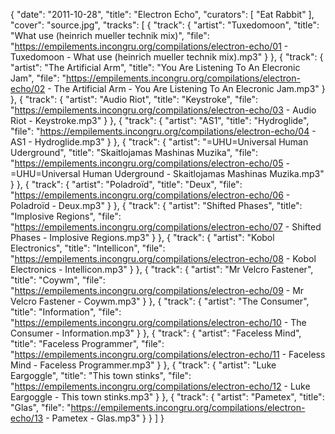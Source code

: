 {
  "date": "2011-10-28",
  "title": "Electron Echo",
  "curators": [
    "Eat Rabbit"
  ],
  "cover": "source.jpg",
  "tracks": [
    {
      "track": {
        "artist": "Tuxedomoon",
        "title": "What use (heinrich mueller technik mix)",
        "file": "https://empilements.incongru.org/compilations/electron-echo/01 - Tuxedomoon - What use (heinrich mueller technik mix).mp3"
      }
    },
    {
      "track": {
        "artist": "The Artificial Arm",
        "title": "You Are Listening To An Elecronic Jam",
        "file": "https://empilements.incongru.org/compilations/electron-echo/02 - The Artificial Arm - You Are Listening To An Elecronic Jam.mp3"
      }
    },
    {
      "track": {
        "artist": "Audio Riot",
        "title": "Keystroke",
        "file": "https://empilements.incongru.org/compilations/electron-echo/03 - Audio Riot - Keystroke.mp3"
      }
    },
    {
      "track": {
        "artist": "AS1",
        "title": "Hydroglide",
        "file": "https://empilements.incongru.org/compilations/electron-echo/04 - AS1 - Hydroglide.mp3"
      }
    },
    {
      "track": {
        "artist": "=UHU=Universal Human Uderground",
        "title": "Skaitlojamas Mashinas Muzika",
        "file": "https://empilements.incongru.org/compilations/electron-echo/05 - =UHU=Universal Human Uderground - Skaitlojamas Mashinas Muzika.mp3"
      }
    },
    {
      "track": {
        "artist": "Poladroïd",
        "title": "Deux",
        "file": "https://empilements.incongru.org/compilations/electron-echo/06 - Poladroïd - Deux.mp3"
      }
    },
    {
      "track": {
        "artist": "Shifted Phases",
        "title": "Implosive Regions",
        "file": "https://empilements.incongru.org/compilations/electron-echo/07 - Shifted Phases - Implosive Regions.mp3"
      }
    },
    {
      "track": {
        "artist": "Kobol Electronics",
        "title": "Intellicon",
        "file": "https://empilements.incongru.org/compilations/electron-echo/08 - Kobol Electronics - Intellicon.mp3"
      }
    },
    {
      "track": {
        "artist": "Mr Velcro Fastener",
        "title": "Coywm",
        "file": "https://empilements.incongru.org/compilations/electron-echo/09 - Mr Velcro Fastener - Coywm.mp3"
      }
    },
    {
      "track": {
        "artist": "The Consumer",
        "title": "Information",
        "file": "https://empilements.incongru.org/compilations/electron-echo/10 - The Consumer - Information.mp3"
      }
    },
    {
      "track": {
        "artist": "Faceless Mind",
        "title": "Faceless Programmer",
        "file": "https://empilements.incongru.org/compilations/electron-echo/11 - Faceless Mind - Faceless Programmer.mp3"
      }
    },
    {
      "track": {
        "artist": "Luke Eargoggle",
        "title": "This town stinks",
        "file": "https://empilements.incongru.org/compilations/electron-echo/12 - Luke Eargoggle - This town stinks.mp3"
      }
    },
    {
      "track": {
        "artist": "Pametex",
        "title": "Glas",
        "file": "https://empilements.incongru.org/compilations/electron-echo/13 - Pametex - Glas.mp3"
      }
    }
  ]
}
